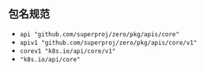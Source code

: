 ## 包名规范 

- `api "github.com/superproj/zero/pkg/apis/core"`
- `apiv1 "github.com/superproj/zero/pkg/apis/core/v1"`
- `corev1 "k8s.io/api/core/v1"`
- `"k8s.io/api/core"`
